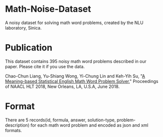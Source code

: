 # Math-Noise-Dataset
A noisy dataset for solving math word problems, created by the NLU laboratory, Sinica. 

# Publication
This dataset contains 395 noisy math word problems described in our paper. Please cite it if you use the data.

Chao-Chun Liang, Yu-Shiang Wong, Yi-Chung Lin and Keh-Yih Su, "[A Meaning-based Statistical English Math Word Problem Solver](http://www.aclweb.org/anthology/N18-1060)," Proceedings of NAACL HLT 2018, New Orleans, LA, U.S.A, June 2018. 

# Format
There are 5 records(id, formula, answer, solution-type, problem-description) for each math word problem and encoded as json and xml formats.
